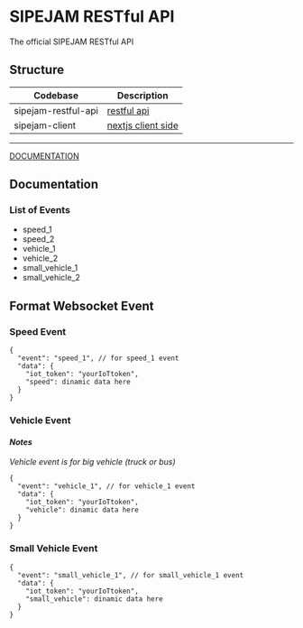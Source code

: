 # **SIPEJAM RESTful API**
The official  SIPEJAM RESTful API

## **Structure**
| Codebase | Description |
| -------- | ----------- |
| sipejam-restful-api | [restful api](https://github.com/harisspace/sipejam-restful-api) |
| sipejam-client | [nextjs client side](https://github.com/harisspace/sipejam-client) |

---

[DOCUMENTATION](#documentation)

## Documentation

### List of Events

- speed_1
- speed_2
- vehicle_1
- vehicle_2
- small_vehicle_1
- small_vehicle_2

## Format Websocket Event

### **Speed Event**

```
{
  "event": "speed_1", // for speed_1 event
  "data": {
    "iot_token": "yourIoTtoken",
    "speed": dinamic data here
  }
}
```

### **Vehicle Event**
#### ***Notes***
*Vehicle event is for big vehicle (truck or bus)*

```
{
  "event": "vehicle_1", // for vehicle_1 event
  "data": {
    "iot_token": "yourIoTtoken",
    "vehicle": dinamic data here
  }
}
```

### **Small Vehicle Event**

```
{
  "event": "small_vehicle_1", // for small_vehicle_1 event
  "data": {
    "iot_token": "yourIoTtoken",
    "small_vehicle": dinamic data here
  }
}
```
